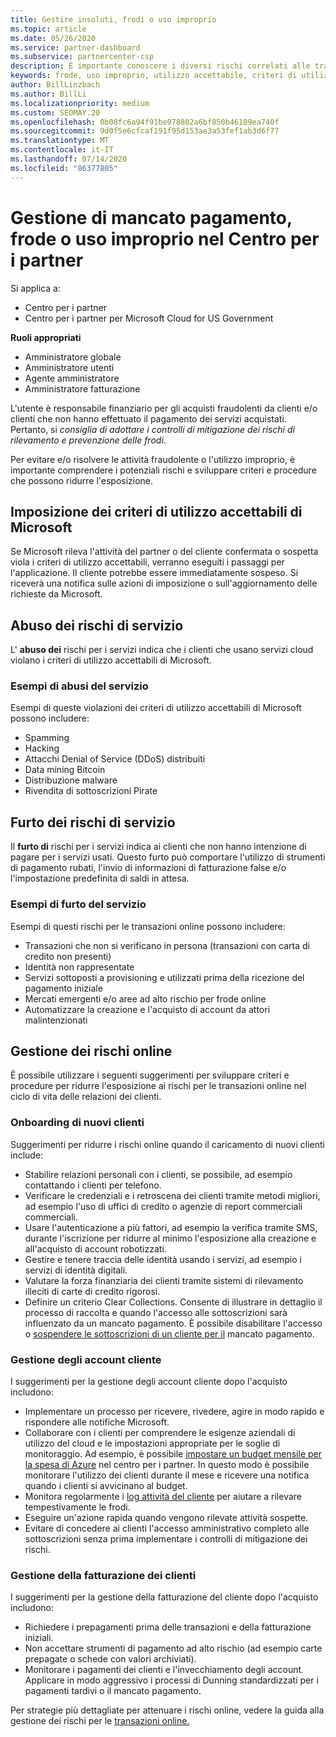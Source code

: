 ```yaml
---
title: Gestire insoluti, frodi o uso improprio
ms.topic: article
ms.date: 05/26/2020
ms.service: partner-dashboard
ms.subservice: partnercenter-csp
description: È importante conoscere i diversi rischi correlati alle transazioni online e le procedure consigliate per gestire e mitigare tali rischi.
keywords: frode, uso improprio, utilizzo accettabile, criteri di utilizzo accettabili, mancato pagamento, il cliente non pagherà fattura, rischi online, furto del servizio, abusi del servizio, Sospendi una sottoscrizione,
author: BillLinzbach
ms.author: BillLi
ms.localizationpriority: medium
ms.custom: SEOMAY.20
ms.openlocfilehash: 0b08fc6a94f91be978802a6bf850b46189ea740f
ms.sourcegitcommit: 9d0f5e6cfcaf191f95d153ae3a53fef1ab3d6f77
ms.translationtype: MT
ms.contentlocale: it-IT
ms.lasthandoff: 07/14/2020
ms.locfileid: "86377805"
---
```

# <a name="managing-non-payment-fraud-or-misuse-in-partner-center"></a>Gestione di mancato pagamento, frode o uso improprio nel Centro per i partner

Si applica a:

- Centro per i partner
- Centro per i partner per Microsoft Cloud for US Government

**Ruoli appropriati**
- Amministratore globale
- Amministratore utenti
- Agente amministratore
- Amministratore fatturazione

L'utente è responsabile finanziario per gli acquisti fraudolenti da clienti e/o clienti che non hanno effettuato il pagamento dei servizi acquistati. Pertanto, si *consiglia di adottare i controlli di mitigazione dei rischi di rilevamento e prevenzione delle frodi*.

Per evitare e/o risolvere le attività fraudolente o l'utilizzo improprio, è importante comprendere i potenziali rischi e sviluppare criteri e procedure che possono ridurre l'esposizione.

## <a name="enforcement-of-microsoft-acceptable-use-policy"></a>Imposizione dei criteri di utilizzo accettabili di Microsoft

Se Microsoft rileva l'attività del partner o del cliente confermata o sospetta viola i criteri di utilizzo accettabili, verranno eseguiti i passaggi per l'applicazione. Il cliente potrebbe essere immediatamente sospeso. Si riceverà una notifica sulle azioni di imposizione o sull'aggiornamento delle richieste da Microsoft.

## <a name="abuse-of-service-risks"></a>Abuso dei rischi di servizio

L' **abuso dei** rischi per i servizi indica che i clienti che usano servizi cloud violano i criteri di utilizzo accettabili di Microsoft.

### <a name="examples-of-abuse-of-service"></a>Esempi di abusi del servizio

Esempi di queste violazioni dei criteri di utilizzo accettabili di Microsoft possono includere:

- Spamming
- Hacking
- Attacchi Denial of Service (DDoS) distribuiti
- Data mining Bitcoin
- Distribuzione malware
- Rivendita di sottoscrizioni Pirate

## <a name="theft-of-service-risks"></a>Furto dei rischi di servizio

Il **furto di** rischi per i servizi indica ai clienti che non hanno intenzione di pagare per i servizi usati. Questo furto può comportare l'utilizzo di strumenti di pagamento rubati, l'invio di informazioni di fatturazione false e/o l'impostazione predefinita di saldi in attesa.

### <a name="examples-of-service-theft"></a>Esempi di furto del servizio

Esempi di questi rischi per le transazioni online possono includere:

- Transazioni che non si verificano in persona (transazioni con carta di credito non presenti)
- Identità non rappresentate
- Servizi sottoposti a provisioning e utilizzati prima della ricezione del pagamento iniziale
- Mercati emergenti e/o aree ad alto rischio per frode online
- Automatizzare la creazione e l'acquisto di account da attori malintenzionati

## <a name="managing-online-risk"></a>Gestione dei rischi online

È possibile utilizzare i seguenti suggerimenti per sviluppare criteri e procedure per ridurre l'esposizione ai rischi per le transazioni online nel ciclo di vita delle relazioni dei clienti.

### <a name="onboarding-new-customers"></a>Onboarding di nuovi clienti

Suggerimenti per ridurre i rischi online quando il caricamento di nuovi clienti include:

- Stabilire relazioni personali con i clienti, se possibile, ad esempio contattando i clienti per telefono.
- Verificare le credenziali e i retroscena dei clienti tramite metodi migliori, ad esempio l'uso di uffici di credito o agenzie di report commerciali commerciali.
- Usare l'autenticazione a più fattori, ad esempio la verifica tramite SMS, durante l'iscrizione per ridurre al minimo l'esposizione alla creazione e all'acquisto di account robotizzati.
- Gestire e tenere traccia delle identità usando i servizi, ad esempio i servizi di identità digitali.
- Valutare la forza finanziaria dei clienti tramite sistemi di rilevamento illeciti di carte di credito rigorosi.
- Definire un criterio Clear Collections. Consente di illustrare in dettaglio il processo di raccolta e quando l'accesso alle sottoscrizioni sarà influenzato da un mancato pagamento. È possibile disabilitare l'accesso o [sospendere le sottoscrizioni di un cliente per il](suspend-a-subscription.md) mancato pagamento.

### <a name="managing-customer-accounts"></a>Gestione degli account cliente

I suggerimenti per la gestione degli account cliente dopo l'acquisto includono:

- Implementare un processo per ricevere, rivedere, agire in modo rapido e rispondere alle notifiche Microsoft.
- Collaborare con i clienti per comprendere le esigenze aziendali di utilizzo del cloud e le impostazioni appropriate per le soglie di monitoraggio. Ad esempio, è possibile [impostare un budget mensile per la spesa di Azure](set-an-azure-spending-budget-for-your-customers.md) nel centro per i partner. In questo modo è possibile monitorare l'utilizzo dei clienti durante il mese e ricevere una notifica quando i clienti si avvicinano al budget.
- Monitora regolarmente i [log attività del cliente](activity-logs.md) per aiutare a rilevare tempestivamente le frodi.
- Eseguire un'azione rapida quando vengono rilevate attività sospette.
- Evitare di concedere ai clienti l'accesso amministrativo completo alle sottoscrizioni senza prima implementare i controlli di mitigazione dei rischi.

### <a name="managing-customer-billing"></a>Gestione della fatturazione dei clienti

I suggerimenti per la gestione della fatturazione del cliente dopo l'acquisto includono:

- Richiedere i prepagamenti prima delle transazioni e della fatturazione iniziali.
- Non accettare strumenti di pagamento ad alto rischio (ad esempio carte prepagate o schede con valori archiviati).
- Monitorare i pagamenti dei clienti e l'invecchiamento degli account. Applicare in modo aggressivo i processi di Dunning standardizzati per i pagamenti tardivi o il mancato pagamento.

Per strategie più dettagliate per attenuare i rischi online, vedere la guida alla gestione dei rischi per le [transazioni online.](https://assets.windowsphone.com/7d885238-e13b-4f10-a682-3d5adacd2859/CSP-PartnerRiskGuide-APSFinal_InvariantCulture_Default.zip)
